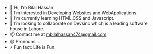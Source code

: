 - 👋 Hi, I’m Bilal Hassan
- 👀 I’m interested in Developing Websites and WebApplications.
- 🌱 I’m currently learning HTML,CSS and Javascript.
- 💞️ I’m looking to collaborate on Devsinc which is a leading software house in Lahore.
- 📫 Contact me at mbilalhassan474@gmail.com  
- 😄 Pronouns: ...
- ⚡ Fun fact: Life is Fun.

<!---
bilalhassan-474/bilalhassan-474 is a ✨ special ✨ repository because its `README.md` (this file) appears on your GitHub profile.
You can click the Preview link to take a look at your changes.
--->
